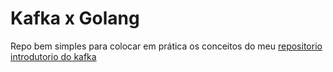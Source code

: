 # Kafka x Golang

Repo bem simples para colocar em prática os conceitos do meu [repositorio introdutorio do kafka](https://github.com/vitor9/fs-kafka_course)

